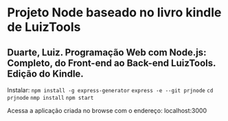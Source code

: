 # Projeto Node baseado no livro kindle de LuizTools
## Duarte, Luiz. Programação Web com Node.js: Completo, do Front-end ao Back-end LuizTools. Edição do Kindle. 

Instalar: 
    `npm install -g express-generator`
    `express -e --git prjnode`
    `cd prjnode`
    `nmp install`
    `npm start`

Acessa a aplicação criada no browse com o endereço: localhost:3000

